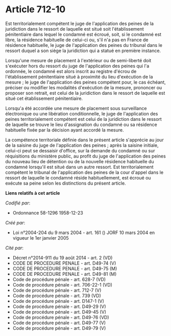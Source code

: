 # Article 712-10

Est territorialement compétent le juge de l'application des peines de la juridiction dans le ressort de laquelle est situé
soit l'établissement pénitentiaire dans lequel le condamné est écroué, soit, si le condamné est libre, la résidence
habituelle de celui-ci ou, s'il n'a pas en France de résidence habituelle, le juge de l'application des peines du tribunal
dans le ressort duquel a son siège la juridiction qui a statué en première instance.

Lorsqu'une mesure de placement à l'extérieur ou de semi-liberté doit s'exécuter hors du ressort du juge de l'application des
peines qui l'a ordonnée, le condamné est alors inscrit au registre d'écrou de l'établissement pénitentiaire situé à proximité
du lieu d'exécution de la mesure ; le juge de l'application des peines compétent pour, le cas échéant, préciser ou modifier
les modalités d'exécution de la mesure, prononcer ou proposer son retrait, est celui de la juridiction dans le ressort de
laquelle est situé cet établissement pénitentiaire.

Lorsqu'a été accordée une mesure de placement sous surveillance électronique ou une libération conditionnelle, le juge de
l'application des peines territorialement compétent est celui de la juridiction dans le ressort de laquelle se trouve le lieu
d'assignation du condamné ou sa résidence habituelle fixée par la décision ayant accordé la mesure.

La compétence territoriale définie dans le présent article s'apprécie au jour de la saisine du juge de l'application des
peines ; après la saisine initiale, celui-ci peut se dessaisir d'office, sur la demande du condamné ou sur réquisitions du
ministère public, au profit du juge de l'application des peines du nouveau lieu de détention ou de la nouvelle résidence
habituelle du condamné lorsqu'il est situé dans un autre ressort. Est territorialement compétent le tribunal de l'application
des peines de la cour d'appel dans le ressort de laquelle le condamné réside habituellement, est écroué ou exécute sa peine
selon les distinctions du présent article.

**Liens relatifs à cet article**

_Codifié par_:

  - Ordonnance 58-1296 1958-12-23

_Créé par_:

  - Loi n°2004-204 du 9 mars 2004 - art. 161 () JORF 10 mars 2004 en vigueur le 1er janvier 2005

_Cité par_:

  - Décret n°2014-911 du 19 août 2014 - art. 2 (VD)
  - CODE DE PROCEDURE PENALE - art. D49-74 (V)
  - CODE DE PROCEDURE PENALE - art. D49-75 (M)
  - CODE DE PROCEDURE PENALE - art. D49-81 (M)
  - Code de procédure pénale - art. 628-7 (VD)
  - Code de procédure pénale - art. 706-22-1 (VD)
  - Code de procédure pénale - art. 712-7 (V)
  - Code de procédure pénale - art. 739 (VD)
  - Code de procédure pénale - art. D147-1 (V)
  - Code de procédure pénale - art. D49-29 (V)
  - Code de procédure pénale - art. D49-45 (V)
  - Code de procédure pénale - art. D49-76 (VD)
  - Code de procédure pénale - art. D49-77 (V)
  - Code de procédure pénale - art. D49-79 (V)
